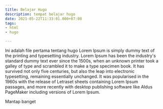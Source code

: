```yaml
---
title: Belajar Hugo
description: tempat belajar hugo
date: 2021-05-22T11:33:01.000+07:00
tags:
- html
- hugo

---
```

Ini adalah file pertama tentang hugo
Lorem Ipsum is simply dummy text of the printing and typesetting industry. Lorem Ipsum has been the industry's standard dummy text ever since the 1500s, when an unknown printer took a galley of type and scrambled it to make a type specimen book. It has survived not only five centuries, but also the leap into electronic typesetting, remaining essentially unchanged. It was popularised in the 1960s with the release of Letraset sheets containing Lorem Ipsum passages, and more recently with desktop publishing software like Aldus PageMaker including versions of Lorem Ipsum.

Mantap banget